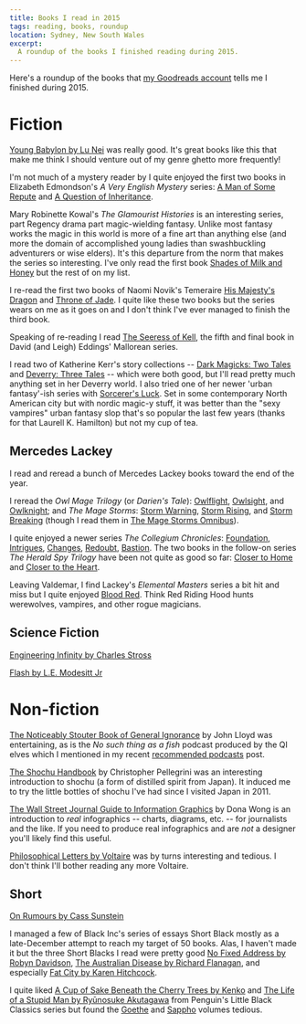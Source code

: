 ```yaml
---
title: Books I read in 2015
tags: reading, books, roundup
location: Sydney, New South Wales
excerpt: 
  A roundup of the books I finished reading during 2015.
---
```


Here's a roundup of the books that [my Goodreads account][1] tells me
I finished during 2015.

[1]: https://www.goodreads.com/user/show/7377512-thomas-sutton

# Fiction

[Young Babylon by Lu Nei](http://www.amazon.com/dp/1477829997/) was
really good. It's great books like this that make me think I should
venture out of my genre ghetto more frequently!

I'm not much of a mystery reader by I quite enjoyed the first two
books in Elizabeth Edmondson's *A Very English Mystery* series:
[A Man of Some Repute](http://www.amazon.com/dp/1477829342/) and
[A Question of Inheritance](http://www.amazon.com/dp/1503947858/).

Mary Robinette Kowal's *The Glamourist Histories* is an interesting
series, part Regency drama part magic-wielding fantasy. Unlike most
fantasy works the magic in this world is more of a fine art than
anything else (and more the domain of accomplished young ladies than
swashbuckling adventurers or wise elders). It's this departure from
the norm that makes the series so interesting. I've only read the
first book
[Shades of Milk and Honey](http://www.amazon.com/dp/B00BSSRN5S/) but
the rest of on my list.

I re-read the first two books of Naomi Novik's Temeraire
[His Majesty's Dragon](http://www.amazon.com/dp/0345481283/) and
[Throne of Jade](http://www.amazon.com/dp/0345481291/). I quite like
these two books but the series wears on me as it goes on and I don't
think I've ever managed to finish the third book.

Speaking of re-reading I read
[The Seeress of Kell](http://www.amazon.com/dp/0345377591/), the fifth
and final book in David (and Leigh) Eddings' Mallorean series.

I read two of Katherine Kerr's story collections --
[Dark Magicks: Two Tales](http://www.amazon.com/dp/B00D2I7SUC/) and
[Deverry: Three Tales](http://www.amazon.com/dp/B00RM3K3BY/) -- which
were both good, but I'll read pretty much anything set in her Deverry
world. I also tried one of her newer 'urban fantasy'-ish series with
[Sorcerer's Luck](http://www.amazon.com/dp/B00E8T2AK2/). Set in some
contemporary North American city but with nordic magic-y stuff, it was
better than the "sexy vampires" urban fantasy slop that's so popular
the last few years (thanks for that Laurell K. Hamilton) but not my
cup of tea.

## Mercedes Lackey

I read and reread a bunch of Mercedes Lackey books toward the end of
the year.

I reread the *Owl Mage Trilogy* (or *Darien's Tale*):
[Owlflight](http://www.amazon.com/dp/0886778042/),
[Owlsight](http://www.amazon.com/dp/0886778034/), and
[Owlknight](http://www.amazon.com/dp/0886779162/); and *The Mage
Storms*: [Storm Warning](http://www.amazon.com/dp/0886776619/),
[Storm Rising](http://www.amazon.com/dp/0886777127/), and
[Storm Breaking](http://www.amazon.com/dp/0886777550/) (though I read
them in
[The Mage Storms Omnibus](http://www.amazon.com/dp/B012O636CG/)).

I quite enjoyed a newer series *The Collegium Chronicles*:
[Foundation](http://www.amazon.com/dp/B00MLDUEGY/),
[Intrigues](http://www.amazon.com/dp/B00MLDKDBK/),
[Changes](http://www.amazon.com/dp/B00MLDUAQI/),
[Redoubt](http://www.amazon.com/dp/B00MLDT9E2/),
[Bastion](http://www.amazon.com/dp/B00MLDT75S/). The two books in the
follow-on series *The Herald Spy Trilogy* have been not quite as good
so far: [Closer to Home](http://www.amazon.com/dp/B00O520NO2/) and
[Closer to the Heart](http://www.amazon.com/dp/B016AJS2AE/).

Leaving Valdemar, I find Lackey's *Elemental Masters* series a bit hit
and miss but I quite enjoyed
[Blood Red](http://www.amazon.com/dp/0756409853/). Think Red Riding
Hood hunts werewolves, vampires, and other rogue magicians.

## Science Fiction

[Engineering Infinity by Charles Stross]()

[Flash by L.E. Modesitt Jr]()

# Non-fiction

[The Noticeably Stouter Book of General Ignorance](http://www.amazon.com/dp/B004AP9LP6/)
by John Lloyd was entertaining, as is the *No such thing as a fish*
podcast produced by the QI elves which I mentioned in my recent
[recommended podcasts](/2015/recommended-podcasts/) post.

[The Shochu Handbook](http://www.amazon.com/dp/B00M16V1J0/) by
Christopher Pellegrini was an interesting introduction to shochu (a
form of distilled spirit from Japan). It induced me to try the little
bottles of shochu I've had since I visited Japan in 2011.

[The Wall Street Journal Guide to Information Graphics](http://www.amazon.com/dp/0393347281/)
by Dona Wong is an introduction to *real* infographics -- charts,
diagrams, etc. -- for journalists and the like. If you need to produce
real infographics and are *not* a designer you'll likely find this
useful.

[Philosophical Letters by Voltaire](http://www.amazon.com/dp/0486426734/)
was by turns interesting and tedious. I don't think I'll bother
reading any more Voltaire.

## Short

[On Rumours by Cass Sunstein]()

I managed a few of Black Inc's series of essays Short Black mostly as
a late-December attempt to reach my target of 50 books. Alas, I
haven't made it but the three Short Blacks I read were pretty good
[No Fixed Address by Robyn Davidson](http://www.amazon.com/dp/B00XKJCUH4/),
[The Australian Disease by Richard Flanagan](http://www.amazon.com/dp/B006AWP9BW/),
and especially
[Fat City by Karen Hitchcock](http://www.amazon.com/dp/B00XIXGOLA/).

I quite liked
[A Cup of Sake Beneath the Cherry Trees by Kenko](http://www.amazon.com/dp/B00R730F2Q/)
and
[The Life of a Stupid Man by Ryūnosuke Akutagawa](http://www.amazon.com/dp/B00T8S1GHG/)
from Penguin's Little Black Classics series but found the
[Goethe](http://www.amazon.com/dp/B00TAF8102/) and
[Sappho](http://www.amazon.com/dp/B00T8NUF8M/) volumes tedious.


